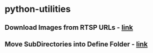 # python-utilities

## Download Images from RTSP URLs - [link](./downloadImagesRTSP)
## Move SubDirectories into Define Folder - [link](./moveFiles)

